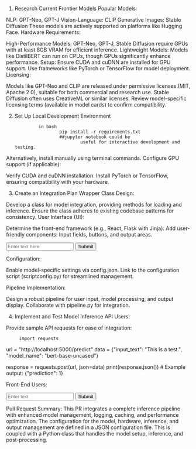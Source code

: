 1. Research Current Frontier Models
Popular Models:

NLP: GPT-Neo, GPT-J
Vision-Language: CLIP
Generative Images: Stable Diffusion
These models are actively supported on platforms like Hugging Face.
Hardware Requirements:

High-Performance Models: GPT-Neo, GPT-J, Stable Diffusion require GPUs with at least 8GB VRAM for efficient inference.
Lightweight Models: Models like DistilBERT can run on CPUs, though GPUs significantly enhance performance.
Setup: Ensure CUDA and cuDNN are installed for GPU support. Use frameworks like PyTorch or TensorFlow for model deployment.
Licensing:

Models like GPT-Neo and CLIP are released under permissive licenses (MIT, Apache 2.0), suitable for both commercial and research use.
Stable Diffusion often uses CreativeML or similar licenses. Review model-specific licensing terms (available in model cards) to confirm compatibility.


2. Set Up Local Development Environment

                in bash
                        pip install -r requirements.txt
                        ##jupyter notebook could be 
                                useful for interactive development and testing.


Alternatively, install manually using terminal commands.
Configure GPU support (if applicable):

Verify CUDA and cuDNN installation.
Install PyTorch or TensorFlow, ensuring compatibility with your hardware.

3. Create an Integration Plan
Wrapper Class Design:

Develop a class for model integration, providing methods for loading and inference.
Ensure the class adheres to existing codebase patterns for consistency.
User Interface (UI):

Determine the front-end framework (e.g., React, Flask with Jinja).
Add user-friendly components:
Input fields, buttons, and output areas.

<input type="text" id="model-input" placeholder="Enter text here">
<button onclick="submitInput()">Submit</button>
<div id="model-output"></div>

Configuration:

Enable model-specific settings via config.json.
Link to the configuration script (scriptconfig.py) for streamlined management.

Pipeline Implementation:

Design a robust pipeline for user input, model processing, and output display.
Collaborate with pipeline.py for integration.

4. Implement and Test Model Inference
API Users:

Provide sample API requests for ease of integration:
        
         import requests

url = "http://localhost:5000/predict"
data = {"input_text": "This is a test.", "model_name": "bert-base-uncased"}

response = requests.post(url, json=data)
print(response.json())  # Example output: {"prediction": 1}

Front-End Users:

<input type="text" id="inputText" placeholder="Enter text">
<button onclick="submitInput()">Submit</button>
<p id="result"></p>

<script>
  function submitInput() {
    const inputText = document.getElementById("inputText").value;
    fetch('/predict', {
      method: 'POST',
      body: JSON.stringify({ input_text: inputText, model_name: "bert-base-uncased" }),
      headers: { 'Content-Type': 'application/json' }
    })
    .then(response => response.json())
    .then(data => document.getElementById("result").innerText = `Prediction: ${data.prediction}`);
  }
</script>

Pull Request Summary:
This PR integrates a complete inference pipeline with enhanced model management, logging, caching, and performance optimization. The configuration for the model, hardware, inference, and output management are defined in a JSON configuration file. This is coupled with a Python class that handles the model setup, inference, and post-processing.